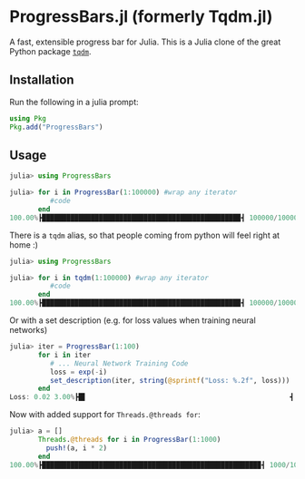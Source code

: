# ProgressBars.jl (formerly Tqdm.jl)
A fast, extensible progress bar for Julia. This is a Julia clone of the great Python package  [`tqdm`](https://pypi.python.org/pypi/tqdm).

## Installation 

Run the following in a julia prompt:

```julia
using Pkg
Pkg.add("ProgressBars")
```

## Usage
```julia
julia> using ProgressBars

julia> for i in ProgressBar(1:100000) #wrap any iterator
          #code
       end
100.00%┣████████████████████████████████████████████████▉┫ 100000/100000 [00:12<00:00 , 8616.43 it/s]
```
There is a `tqdm` alias, so that people coming from python will feel right at home :)

```julia
julia> using ProgressBars

julia> for i in tqdm(1:100000) #wrap any iterator
          #code
       end
100.00%┣████████████████████████████████████████████████▉┫ 100000/100000 [00:12<00:00 , 8616.43 it/s]
```

Or with a set description (e.g. for loss values when training neural networks)
```julia
julia> iter = ProgressBar(1:100)
       for i in iter
          # ... Neural Network Training Code
          loss = exp(-i)
          set_description(iter, string(@sprintf("Loss: %.2f", loss)))
       end
Loss: 0.02 3.00%┣█▌                                                  ┫ 3/100 00:00<00:02, 64.27 it/s]
```

Now with added support for `Threads.@threads for`:

```julia
julia> a = []
       Threads.@threads for i in ProgressBar(1:1000)
         push!(a, i * 2)
       end
100.00%┣█████████████████████████████████████████████████████▉┫ 1000/1000 00:00<00:00, 28753.50 it/s]
```
